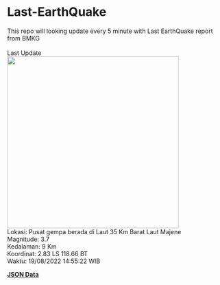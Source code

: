 # Last-EarthQuake
This repo will looking update every 5 minute with Last EarthQuake report from BMKG
<br>
<br>
Last Update
<br>
<img src="https://ews.bmkg.go.id/TEWS/data/20220819145522.mmi.jpg" width="400"/>
<br>
Lokasi: Pusat gempa berada di Laut 35 Km Barat Laut Majene <br>
Magnitude: 3.7 <br>
Kedalaman: 9 Km <br>
Koordinat: 2.83 LS 118.66 BT <br>
Waktu: 19/08/2022 14:55:22 WIB <br>

<a href="./data/data.json">**JSON Data**</a>

